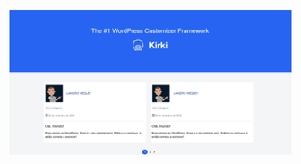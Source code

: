 <p align="center"><img src="https://github.com/liandro-wesley/how-to-use-kirki/blob/master/template.png?raw=true" /> </p>
